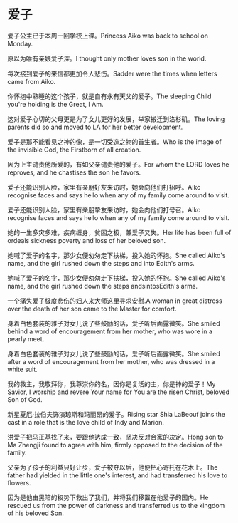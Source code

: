 # 爱子

<p><span class="chinese">爱子公主已于本周一回学校上课。</span><span class="english">Princess Aiko was back to school on Monday.</span></p>

<p><span class="chinese">原以为唯有亲娘爱子深。</span><span class="english">I thought only mother loves son in the world.</span></p>

<p><span class="chinese">每次接到爱子的来信都更加令人悲伤。</span><span class="english">Sadder were the times when letters came from Aiko.</span></p>

<p><span class="chinese">你怀抱中熟睡的这个孩子，就是自有永有天父的爱子。</span><span class="english">The sleeping Child you're holding is the Great, I Am.</span></p>

<p><span class="chinese">这对爱子心切的父母更是为了女儿更好的发展，举家搬迁到洛杉矶。</span><span class="english">The loving parents did so and moved to LA for her better development.</span></p>

<p><span class="chinese">爱子是那不能看见之神的像，是一切受造之物的首生者。</span><span class="english">Who is the image of the invisible God, the Firstborn of all creation.</span></p>

<p><span class="chinese">因为上主谴责他所爱的，有如父亲谴责他的爱子。</span><span class="english">For whom the LORD loves he reproves, and he chastises the son he favors.</span></p>

<p><span class="chinese">爱子还能识别人脸，家里有亲朋好友来访时，她会向他们打招呼。</span><span class="english">Aiko recognise faces and says hello when any of my family come around to visit.</span></p>

<p><span class="chinese">爱子还能识别人脸，家里有亲朋挚友来访时，她会向他们打号召。</span><span class="english">Aiko recognise faces and says hello when any of my family come around to visit.</span></p>

<p><span class="chinese">她的一生多灾多难，疾病缠身，贫困之极，兼爱子又失。</span><span class="english">Her life has been full of ordeals sickness poverty and loss of her beloved son.</span></p>

<p><span class="chinese">她喊了爱子的名字，那少女便匆匆走下扶梯，投入她的怀抱。</span><span class="english">She called Aiko's name, and the girl rushed down the steps and into Edith's arms.</span></p>

<p><span class="chinese">她喊了爱子的名字，那少女便匆匆走下扶梯，投入她的怀抱。</span><span class="english">She called Aiko's name, and the girl rushed down the steps andsintosEdith's arms.</span></p>

<p><span class="chinese">一个痛失爱子极度悲伤的妇人来大师这里寻求安慰.</span><span class="english">A woman in great distress over the death of her son came to the Master for comfort.</span></p>

<p><span class="chinese">身着白色套装的雅子对女儿说了些鼓励的话，爱子听后面露微笑。</span><span class="english">She smiled behind a word of encouragement from her mother, who was wore in a pearly meet.</span></p>

<p><span class="chinese">身着白色套装的雅子对女儿说了些鼓励的话，爱子听后面露微笑。</span><span class="english">She smiled after a word of encouragement from her mother, who was dressed in a white suit.</span></p>

<p><span class="chinese">我的救主，我敬拜你，我尊崇你的名，因你是复活的主，你是神的爱子！</span><span class="english">My Savior, I worship and revere Your name for You are the risen Christ, beloved Son of God.</span></p>

<p><span class="chinese">新星夏厄·拉伯夫饰演琼斯和玛丽昂的爱子。</span><span class="english">Rising star Shia LaBeouf joins the cast in a role that is the love child of Indy and Marion.</span></p>

<p><span class="chinese">洪爱子把马正基找了来，要跟他达成一致，坚决反对合家的决定。</span><span class="english">Hong son to Ma Zhengji found to agree with him, firmly opposed to the decision of the family.</span></p>

<p><span class="chinese">父亲为了孩子的利益只好让步，爱子被夺以后，他便把心寄托在花木上。</span><span class="english">The father had yielded in the little one's interest, and had transferred his love to flowers.</span></p>

<p><span class="chinese">因为是他由黑暗的权势下救出了我们，并将我们移置在他爱子的国内。</span><span class="english">He rescued us from the power of darkness and transferred us to the kingdom of his beloved Son.</span></p>

